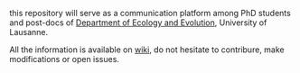 this repository will serve as a communication platform among PhD students and post-docs of [Department of Ecology and Evolution](http://www.unil.ch/dee/home.html), University of Lausanne.

All the information is available on [wiki](https://github.com/KamilSJaron/DEE_assistants/wiki), do not hesitate to contribure, make modifications or open issues.
